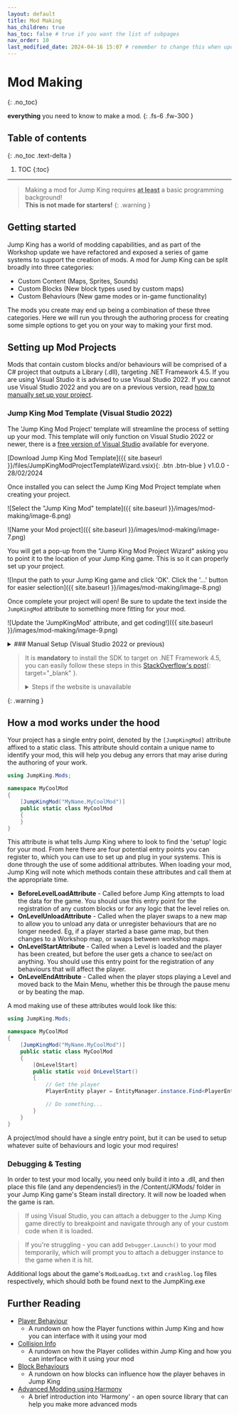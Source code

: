 ```yaml
---
layout: default
title: Mod Making
has_children: true 
has_toc: false # true if you want the list of subpages
nav_order: 10
last_modified_date: 2024-04-16 15:07 # remember to change this when updating a file (just for UI effect)!
---
```


<!-- your content -->

# Mod Making
{: .no_toc}
<!-- the .no_toc class prevents to add the title to the following table of contents -->

**everything** you need to know to make a mod.<!-- more -->
{: .fs-6 .fw-300 }

<!-- more -->
<!-- cuts text for "seo"/embed -->

## Table of contents
{: .no_toc .text-delta }

1. TOC
{:toc}

---

> Making a mod for Jump King requires **<u>at least</u>** a basic programming background!<br>**This is not made for starters!**
{: .warning }

## Getting started
Jump King has a world of modding capabilities, and as part of the Workshop update we have refactored and exposed a series of game systems to support the creation of mods. A mod for Jump King can be split broadly into three categories:
- Custom Content (Maps, Sprites, Sounds)
- Custom Blocks (New block types used by custom maps)
- Custom Behaviours (New game modes or in-game functionality)

The mods you create may end up being a combination of these three categories. Here we will run you through the authoring process for creating some simple options to get you on your way to making your first mod.

## Setting up Mod Projects

Mods that contain custom blocks and/or behaviours will be comprised of a C# project that outputs a Library (.dll), targeting .NET Framework 4.5. If you are using Visual Studio it is advised to use Visual Studio 2022. If you cannot use Visual Studio 2022 and you are on a previous version, read [how to manually set up your project](#manual-setup-visual-studio-2022-or-previous).

### Jump King Mod Template (Visual Studio 2022)
The 'Jump King Mod Project' template will streamline the process of setting up your mod. This template will only function on Visual Studio 2022 or newer, there is a [free version of Visual Studio](https://visualstudio.microsoft.com/vs/community/) available for everyone.

[Download Jump King Mod Template]({{ site.baseurl }}/files/JumpKingModProjectTemplateWizard.vsix){: .btn .btn-blue } v1.0.0 - 28/02/2024

Once installed you can select the Jump King Mod Project template when creating your project.

![Select the "Jump King Mod" template]({{ site.baseurl }}/images/mod-making/image-6.png)

![Name your Mod project]({{ site.baseurl }}/images/mod-making/image-7.png)

You will get a pop-up from the "Jump King Mod Project Wizard" asking you to point it to the location of your Jump King game. This is so it can properly set up your project.

![Input the path to your Jump King game and click 'OK'. Click the '...' button for easier selection]({{ site.baseurl }}/images/mod-making/image-8.png)

Once complete your project will open! Be sure to update the text inside the `JumpKingMod` attribute to something more fitting for your mod.

![Update the 'JumpKingMod' attribute, and get coding!]({{ site.baseurl }}/images/mod-making/image-9.png)

<details class="expander">
   <summary markdown="1">
### Manual Setup (Visual Studio 2022 or previous)
   </summary>
   <div markdown="1">

1. Select the "Class Library (.NET Framework)" option from the Visual Studio templates. 

    ![Select the "Class Library (.NET Framework)" option from the Visual Studio templates]({{ site.baseurl }}/images/mod-making/image-1.png)

2. Name your project and ensure it is targeting .NET Framework v4.5

    ![Name your project and ensure it is targeting .NET Framework v4.5]({{ site.baseurl }}/images/mod-making/image-2.png)

3. To make use of the attributes and types referenced by Jump King you will need to add it as a reference to your project, how to do this varies depending on your IDE of choice. For Visual Studio, go to the Solution Explorer and right click on the 'References' option underneath your project and select 'Add Reference', then select the 'Browse...' button in the bottom right and navigate to the JumpKing.exe in your Steam install directory.

4. Right click on 'References' under your project in the Visual Studio Solution Explorer and select 'Add Reference...'

    ![Right click on 'References' under your project in the Visual Studio Solution Explorer and select 'Add Reference...']({{ site.baseurl }}/images/mod-making/image-3.png)

5. Select 'Assemblies' then click 'Browse' in the bottom right

    ![Select 'Assemblies' then click 'Browse' in the bottom right]({{ site.baseurl }}/images/mod-making/image-4.png)

6. Navigate to your Jump King install directory and include JumpKing.exe and MonoGame.Framework.dll

    ![Navigate to your Jump King install directory and include JumpKing.exe and MonoGame.Framework.dll]({{ site.baseurl }}/images/mod-making/image-5.png)

</div>
</details>

> It is **mandatory** to install the SDK to target on .NET Framework 4.5, you can easily follow these steps in this [StackOverflow's post](https://stackoverflow.com/a/70109092){: target="_blank" }.
>
> <details class="expander" style="margin-bottom:0">
> <summary>Steps if the website is unavailable</summary>
> <div markdown="1">
>
> 1. Download [Microsoft.NETFramework.ReferenceAssemblies.net45](https://www.nuget.org/packages/microsoft.netframework.referenceassemblies.net45){: target="_blank" } from nuget.org
> 2. Open the package as zip (or rename the package file and change its extension from .nupkg to .zip then open it)
> 3. Copy the files from `build\.NETFramework\v4.5\` to `C:\Program Files (x86)\Reference Assemblies\Microsoft\Framework\.NETFramework\v4.5`
> 4. Close Visual Studio and then reopen it
>
> </div>
> </details>
{: .warning }

## How a mod works under the hood

Your project has a single entry point, denoted by the `[JumpKingMod]` attribute affixed to a static class. This attribute should contain a unique name to identify your mod, this will help you debug any errors that may arise during the authoring of your work.

```cs
using JumpKing.Mods;

namespace MyCoolMod
{
    [JumpKingMod("MyName.MyCoolMod")]
    public static class MyCoolMod
    {
    }
}
```

This attribute is what tells Jump King where to look to find the 'setup' logic for your mod. From here there are four potential entry points you can register to, which you can use to set up and plug in your systems. This is done through the use of some additional attributes. When loading your mod, Jump King will note which methods contain these attributes and call them at the appropriate time.
- **BeforeLevelLoadAttribute** - Called before Jump King attempts to load the data for the game. You should use this entry point for the registration of any custom blocks or for any logic that the level relies on.
- **OnLevelUnloadAttribute** - Called when the player swaps to a new map to allow you to unload any data or unregister behaviours that are no longer needed. Eg, if a player started a base game map, but then changes to a Workshop map, or swaps between workshop maps.
- **OnLevelStartAttribute** - Called when a Level is loaded and the player has been created, but before the user gets a chance to see/act on anything. You should use this entry point for the registration of any behaviours that will affect the player.
- **OnLevelEndAttribute** - Called when the player stops playing a Level and moved back to the Main Menu, whether this be through the pause menu or by beating the map.

A mod making use of these attributes would look like this:
```cs
using JumpKing.Mods;

namespace MyCoolMod
{
    [JumpKingMod("MyName.MyCoolMod")]
    public static class MyCoolMod
    {
        [OnLevelStart]
        public static void OnLevelStart()
        {
            // Get the player
            PlayerEntity player = EntityManager.instance.Find<PlayerEntity>();

            // Do something...
        }
    }
}
```

A project/mod should have a single entry point, but it can be used to setup whatever suite of behaviours and logic your mod requires! 

### Debugging & Testing
In order to test your mod locally, you need only build it into a .dll, and then place this file (and any dependencies!) in the /Content/JKMods/ folder in your Jump King game's Steam install directory. It will now be loaded when the game is ran.

> If using Visual Studio, you can attach a debugger to the Jump King game directly to breakpoint and navigate through any of your custom code when it is loaded.

> If you're struggling - you can add `Debugger.Launch()` to your mod temporarily, which will prompt you to attach a debugger instance to the game when it is hit.

Additional logs about the game's `ModLoadLog.txt` and `crashlog.log` files respectively, which should both be found next to the JumpKing.exe

## Further Reading
- [Player Behaviour]({{site.baseurl}}/mod-making/player-behaviour)
    - A rundown on how the Player functions within Jump King and how you can interface with it using your mod
- [Collision Info]({{site.baseurl}}/mod-making/collision-info)
    - A rundown on how the Player collides within Jump King and how you can interface with it using your mod
- [Block Behaviours]({{site.baseurl}}/mod-making/block-behaviours)
    - A rundown on how blocks can influence how the player behaves in Jump King
- [Advanced Modding using Harmony]({{site.baseurl}}/mod-making/harmony)
    - A brief introduction into 'Harmony' - an open source library that can help you make more advanced mods